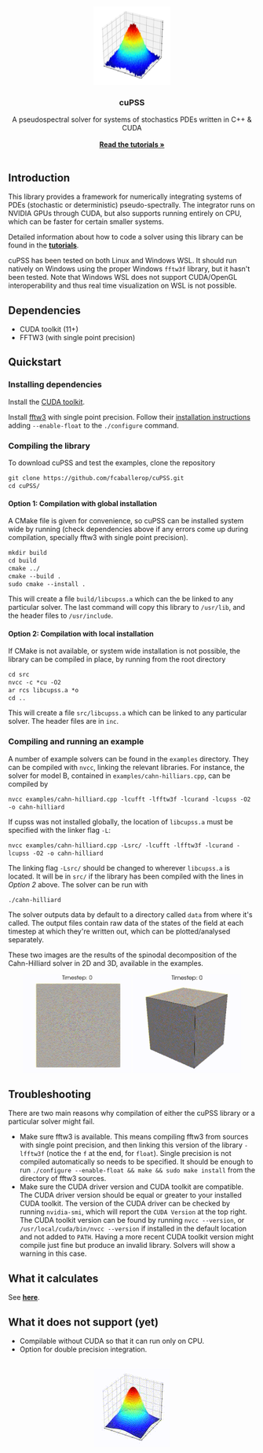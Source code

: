 <br />
<div align="center">
    <img src="img/noisy_gaussian.jpg" width=156 height=160>

  <h3 align="center">cuPSS</h3>

  <p align="center">
    A pseudospectral solver for systems of stochastics PDEs written in C++ & CUDA
      <br/>
    <br />
    <a href="https://github.com/fcaballerop/cuPSS/wiki/Tutorials"><strong>Read the tutorials »</strong></a>
    <br />
    <br />
  </p>
</div>

## Introduction

This library provides a framework for numerically integrating systems of PDEs (stochastic or deterministic) pseudo-spectrally. The integrator runs on NVIDIA GPUs through CUDA, but also supports running entirely on CPU, which can be faster for certain smaller systems.

Detailed information about how to code a solver using this library can be found in the <a href="https://github.com/fcaballerop/cuPSS/wiki/Tutorials"><strong>tutorials</strong></a>.

cuPSS has been tested on both Linux and Windows WSL. It should run natively on Windows using the proper Windows `fftw3f` library, but it hasn't been tested. Note that Windows WSL does not support CUDA/OpenGL interoperability and thus real time visualization on WSL is not possible.

## Dependencies

 * CUDA toolkit (11+)
 * FFTW3 (with single point precision)

## Quickstart

### Installing dependencies

Install the <a href="https://developer.nvidia.com/cuda-toolkit">CUDA toolkit</a>. 

Install <a href="https://www.fftw.org/">fftw3</a> with single point precision. Follow their <a href="https://www.fftw.org/fftw3_doc/Installation-on-Unix.html">installation instructions</a> adding `--enable-float` to the `./configure` command.

### Compiling the library

To download cuPSS and test the examples, clone the repository
```
git clone https://github.com/fcaballerop/cuPSS.git
cd cuPSS/
```

#### Option 1: Compilation with global installation
A CMake file is given for convenience, so cuPSS can be installed system wide by running (check dependencies above if any errors come up during compilation, specially fftw3 with single point precision).
```
mkdir build
cd build
cmake ../
cmake --build .
sudo cmake --install .
```
This will create a file `build/libcupss.a` which can the be linked to any particular solver. The last command will copy this library to `/usr/lib`, and the header files to `/usr/include`. 

#### Option 2: Compilation with local installation
If CMake is not available, or system wide installation is not possible, the library can be compiled in place, by running from the root directory
```
cd src
nvcc -c *cu -O2
ar rcs libcupss.a *o
cd ..
```
This will create a file `src/libcupss.a` which can be linked to any particular solver. The header files are in `inc`.

### Compiling and running an example
A number of example solvers can be found in the `examples` directory. They can be compiled with `nvcc`, linking the relevant libraries. For instance, the solver for model B, contained in `examples/cahn-hilliars.cpp`, can be compiled by
```
nvcc examples/cahn-hilliard.cpp -lcufft -lfftw3f -lcurand -lcupss -O2 -o cahn-hilliard
```
If cupss was not installed globally, the location of `libcupss.a` must be specified with the linker flag `-L`:
```
nvcc examples/cahn-hilliard.cpp -Lsrc/ -lcufft -lfftw3f -lcurand -lcupss -O2 -o cahn-hilliard
```
The linking flag `-Lsrc/` should be changed to wherever `libcupss.a` is located. It will be in `src/` if the library has been compiled with the lines in *Option 2* above. The solver can be run with
```
./cahn-hilliard
```
The solver outputs data by default to a directory called `data` from where it's called. The output files contain raw data of the states of the field at each timestep at which they're written out, which can be plotted/analysed separately.

These two images are the results of the spinodal decomposition of the Cahn-Hilliard solver in 2D and 3D, available in the examples.
<div align="center">
    <img src="img/CH2D.gif" width=220 height=200>
    <img src="img/CH3D.gif" width=220 height=200>
</div>

## Troubleshooting

There are two main reasons why compilation of either the cuPSS library or a particular solver might fail.

 - Make sure fftw3 is available. This means compiling fftw3 from sources with single point precision, and then linking this version of the library `-lfftw3f` (notice the `f` at the end, for `float`). Single precision is not compiled automatically so needs to be specified. It should be enough to run `./configure --enable-float && make && sudo make install` from the directory of fftw3 sources.
 - Make sure the CUDA driver version and CUDA toolkit are compatible. The CUDA driver version should be equal or greater to your installed CUDA toolkit. The version of the CUDA driver can be checked by running `nvidia-smi`, which will report the `CUDA Version` at the top right. The CUDA toolkit version can be found by running `nvcc --version`, or `/usr/local/cuda/bin/nvcc --version` if installed in the default location and not added to `PATH`. Having a more recent CUDA toolkit version might compile just fine but produce an invalid library. Solvers will show a warning in this case.

## What it calculates
See <a href="https://github.com/fcaballerop/cuPSS/wiki#what-can-it-solve"><strong>here</strong></a>.

## What it does not support (yet)
 - Compilable without CUDA so that it can run only on CPU.
 - Option for double precision integration.

<br />
<div align="center">
    <img src="img/diffusion.gif">
</div>
